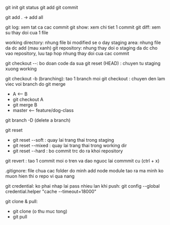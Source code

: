 git init
git status
git add
git commit

git add . -> add all

git log: xem tat ca cac commit
git show: xem chi tiet 1 commit
git diff: xem su thay doi cua 1 file

working directory: nhung file bi modified se o day
staging area: nhung file da dc add (mau xanh)
git repository: nhung thay doi o staging da dc cho vao repository, luu tap hop nhung thay doi cua cac commit

git checkout --<file>: bo doan code da sua
git reset (HEAD) <file>: chuyen tu staging xuong working

git checkout -b <branch> (branching): tao 1 branch moi
git checkout <branch>: chuyen den lam viec voi branch do
git merge
- A <-- B
- git checkout A
- git merge B
- master <-- feature/dog-class

git branch -D <branch> (delete a branch)


git reset
- git reset --soft <to-comit>: quay lai trang thai trong staging
- git reset --mixed <to-commit>: quay lai trang thai trong working dir
- git reset --hard <to-commit>: bo commit trc do ra khoi repository



git revert <commit>: tao 1 commit moi o tren va dao nguoc lai commmit cu (ctrl + x)

.gitignore: file chua cac folder do minh add node module tao ra ma minh ko muon hien thi o repo vi qua nang

git credential: ko phai nhap lai pass nhieu lan khi push: git config --global credential.helper "cache --timeout=18000"

git clone & pull:
- git clone <link to repo> (o thu muc tong)
- git pull